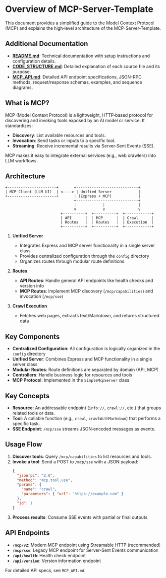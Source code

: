 # Overview of MCP-Server-Template

This document provides a simplified guide to the Model Context Protocol (MCP) and explains the high‑level architecture of the MCP-Server-Template.

## Additional Documentation

- **[README.md](README.md)**: Technical documentation with setup instructions and configuration details.
- **[CODE_STRUCTURE.md](CODE_STRUCTURE.md)**: Detailed explanation of each source file and its purpose.
- **[MCP_API.md](MCP_API.md)**: Detailed API endpoint specifications, JSON-RPC methods, request/response schemas, examples, and sequence diagrams.

## What is MCP?
MCP (Model Context Protocol) is a lightweight, HTTP‑based protocol for discovering and invoking tools exposed by an AI model or service. It standardizes:

- **Discovery**: List available resources and tools.
- **Invocation**: Send tasks or inputs to a specific tool.
- **Streaming**: Receive incremental results via Server‑Sent Events (SSE).

MCP makes it easy to integrate external services (e.g., web crawlers) into LLM workflows.

## Architecture

```
+----------------------+       +----------------------------+
| MCP Client (LLM UI)  | <----> | Unified Server            |
+----------------------+       | (Express + MCP)            |
                               +----------------------------+
                               |            |               |
                               v            v               v
                         +----------+  +----------+  +------------+
                         | API      |  | MCP      |  | Crawl      |
                         | Routes   |  | Routes   |  | Execution  |
                         +----------+  +----------+  +------------+
```

1. **Unified Server**
   - Integrates Express and MCP server functionality in a single server class
   - Provides centralized configuration through the `config` directory
   - Organizes routes through modular route definitions

2. **Routes**
   - **API Routes**: Handle general API endpoints like health checks and version info
   - **MCP Routes**: Implement MCP discovery (`/mcp/capabilities`) and invocation (`/mcp/sse`)

3. **Crawl Execution**
   - Fetches web pages, extracts text/Markdown, and returns structured data

## Key Components

- **Centralized Configuration**: All configuration is logically organized in the `config` directory
- **Unified Server**: Combines Express and MCP functionality in a single server class
- **Modular Routes**: Route definitions are separated by domain (API, MCP)
- **Controllers**: Handle business logic for resources and tools
- **MCP Protocol**: Implemented in the `SimpleMcpServer` class

## Key Concepts

- **Resource**: An addressable endpoint (`info://`, `crawl://`, etc.) that groups related tools or data.
- **Tool**: A callable function (e.g., `crawl`, `crawlWithMarkdown`) that performs a specific task.
- **SSE Endpoint**: `/mcp/sse` streams JSON‑encoded messages as events.

## Usage Flow

1. **Discover tools**: Query `/mcp/capabilities` to list resources and tools.
2. **Invoke a tool**: Send a POST to `/mcp/sse` with a JSON payload:
   ```json
   {
     "jsonrpc": "2.0",
     "method": "mcp.tool.use",
     "params": {
       "name": "crawl",
       "parameters": { "url": "https://example.com" }
     },
     "id": 1
   }
   ```
3. **Process results**: Consume SSE events with partial or final outputs.

## API Endpoints

- **`/mcp/v2`**: Modern MCP endpoint using Streamable HTTP (recommended)
- **`/mcp/sse`**: Legacy MCP endpoint for Server-Sent Events communication
- **`/api/health`**: Health check endpoint
- **`/api/version`**: Version information endpoint

For detailed API specs, see `MCP_API.md`.